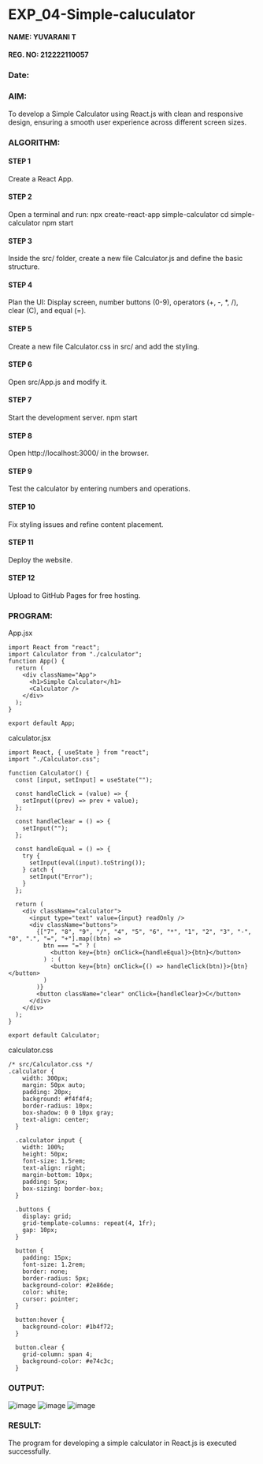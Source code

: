 # EXP_04-Simple-caluculator

#### NAME: YUVARANI T
#### REG. NO: 212222110057

### Date:

### AIM:
To develop a Simple Calculator using React.js with clean and responsive design, ensuring a smooth user experience across different screen sizes.

### ALGORITHM:

#### STEP 1
Create a React App.

#### STEP 2
Open a terminal and run:
npx create-react-app simple-calculator
cd simple-calculator
npm start

#### STEP 3
Inside the src/ folder, create a new file Calculator.js and define the basic structure.

#### STEP 4
Plan the UI: Display screen, number buttons (0-9), operators (+, -, *, /), clear (C), and equal (=).

#### STEP 5
Create a new file Calculator.css in src/ and add the styling.

#### STEP 6
Open src/App.js and modify it.

#### STEP 7
Start the development server. npm start

#### STEP 8
Open http://localhost:3000/ in the browser.

#### STEP 9
Test the calculator by entering numbers and operations.

#### STEP 10
Fix styling issues and refine content placement.

#### STEP 11
Deploy the website.

#### STEP 12
Upload to GitHub Pages for free hosting.

### PROGRAM:
App.jsx
```
import React from "react";
import Calculator from "./calculator";
function App() {
  return (
    <div className="App">
      <h1>Simple Calculator</h1>
      <Calculator />
    </div>
  );
}

export default App;
```
calculator.jsx
```
import React, { useState } from "react";
import "./Calculator.css";

function Calculator() {
  const [input, setInput] = useState("");

  const handleClick = (value) => {
    setInput((prev) => prev + value);
  };

  const handleClear = () => {
    setInput("");
  };

  const handleEqual = () => {
    try {
      setInput(eval(input).toString());
    } catch {
      setInput("Error");
    }
  };

  return (
    <div className="calculator">
      <input type="text" value={input} readOnly />
      <div className="buttons">
        {["7", "8", "9", "/", "4", "5", "6", "*", "1", "2", "3", "-", "0", ".", "=", "+"].map((btn) =>
          btn === "=" ? (
            <button key={btn} onClick={handleEqual}>{btn}</button>
          ) : (
            <button key={btn} onClick={() => handleClick(btn)}>{btn}</button>
          )
        )}
        <button className="clear" onClick={handleClear}>C</button>
      </div>
    </div>
  );
}

export default Calculator;
```
calculator.css
```
/* src/Calculator.css */
.calculator {
    width: 300px;
    margin: 50px auto;
    padding: 20px;
    background: #f4f4f4;
    border-radius: 10px;
    box-shadow: 0 0 10px gray;
    text-align: center;
  }
  
  .calculator input {
    width: 100%;
    height: 50px;
    font-size: 1.5rem;
    text-align: right;
    margin-bottom: 10px;
    padding: 5px;
    box-sizing: border-box;
  }
  
  .buttons {
    display: grid;
    grid-template-columns: repeat(4, 1fr);
    gap: 10px;
  }
  
  button {
    padding: 15px;
    font-size: 1.2rem;
    border: none;
    border-radius: 5px;
    background-color: #2e86de;
    color: white;
    cursor: pointer;
  }
  
  button:hover {
    background-color: #1b4f72;
  }
  
  button.clear {
    grid-column: span 4;
    background-color: #e74c3c;
  }
```
### OUTPUT:
![image](https://github.com/user-attachments/assets/5f9c9d7a-be63-487f-b262-ac6de6dfd1f1)
![image](https://github.com/user-attachments/assets/df796aaa-6986-4719-929f-b24a5a01202e)
![image](https://github.com/user-attachments/assets/9535bffd-1f96-473d-b1f7-095dcd0ee84c)

### RESULT:
The program for developing a simple calculator in React.js is executed successfully.
